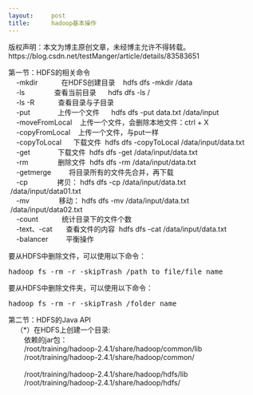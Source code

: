 ```yaml
---
layout:     post
title:      hadoop基本操作
---
```

<div id="article_content" class="article_content clearfix csdn-tracking-statistics" data-pid="blog" data-mod="popu_307" data-dsm="post">
								<div class="article-copyright">
					版权声明：本文为博主原创文章，未经博主允许不得转载。					https://blog.csdn.net/testManger/article/details/83583651				</div>
								            <link rel="stylesheet" href="https://csdnimg.cn/release/phoenix/template/css/ck_htmledit_views-f76675cdea.css">
						<div class="htmledit_views" id="content_views">
                <p>第一节：HDFS的相关命令<br>
    -mkdir            在HDFS创建目录    hdfs dfs -mkdir /data<br>
    -ls               查看当前目录      hdfs dfs -ls /<br>
    -ls -R            查看目录与子目录<br>
    -put              上传一个文件      hdfs dfs -put data.txt /data/input<br>
    -moveFromLocal    上传一个文件，会删除本地文件：ctrl + X<br>
    -copyFromLocal    上传一个文件，与put一样<br>
    -copyToLocal      下载文件  hdfs dfs -copyToLocal /data/input/data.txt <br>
    -get              下载文件  hdfs dfs -get /data/input/data.txt <br>
    -rm               删除文件  hdfs dfs -rm /data/input/data.txt <br>
    -getmerge         将目录所有的文件先合并，再下载<br>
    -cp               拷贝： hdfs dfs -cp /data/input/data.txt  /data/input/data01.txt <br>
    -mv               移动： hdfs dfs -mv /data/input/data.txt  /data/input/data02.txt <br>
    -count            统计目录下的文件个数<br>
    -text、-cat       查看文件的内容  hdfs dfs -cat /data/input/data.txt <br>
    -balancer         平衡操作</p>

<p>要从HDFS中删除文件，可以使用以下命令：</p>

<pre>
hadoop fs -rm -r -skipTrash /path_to_file/file_name</pre>

<p>要从HDFS中删除文件夹，可以使用以下命令：</p>

<pre>
hadoop fs -rm -r -skipTrash /folder_name</pre>

<p>第二节：HDFS的Java API<br>
    （*）在HDFS上创建一个目录:<br>
        依赖的jar包：<br>
        /root/training/hadoop-2.4.1/share/hadoop/common/lib<br>
        /root/training/hadoop-2.4.1/share/hadoop/common/<br>
        <br>
        /root/training/hadoop-2.4.1/share/hadoop/hdfs/lib<br>
        /root/training/hadoop-2.4.1/share/hadoop/hdfs/</p>

<p> </p>

<p><br>
 </p>            </div>
                </div>